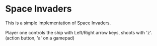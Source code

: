 # Space Invaders

This is a simple implementation of Space Invaders.

Player one controls the ship with Left/Right arrow keys, shoots with 'z'. (action button, 'a' on a gamepad)

